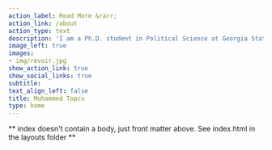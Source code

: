 ```yaml
---
action_label: Read More &rarr;
action_link: /about
action_type: text
description: 'I am a Ph.D. student in Political Science at Georgia State University in Atlanta, Georgia. Lorem ipsum dolor sit amet, consectetur adipiscing elit. Donec blandit vel diam vitae pellentesque. Curabitur enim sem, feugiat sed justo vel, consequat dictum risus. Vivamus quis sagittis felis. Morbi sed enim non eros commodo pulvinar. Pellentesque mattis dictum ex condimentum lacinia. Aenean est lorem, cursus et elementum a, feugiat eget ligula. Mauris molestie quam at erat egestas, ut tincidunt arcu auctor.'
image_left: true
images:
- img/revoir.jpg
show_action_link: true
show_social_links: true
subtitle:
text_align_left: false
title: Muhammed Topcu
type: home
---
```


** index doesn't contain a body, just front matter above.
See index.html in the layouts folder **

